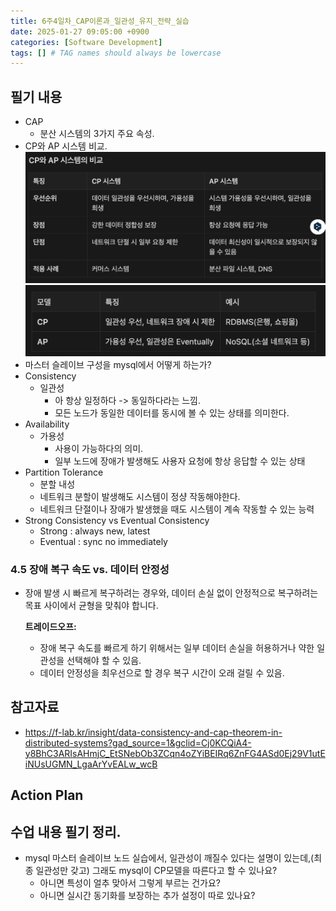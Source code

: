 ```yaml
---
title: 6주4일차_CAP이론과_일관성_유지_전략_실습
date: 2025-01-27 09:05:00 +0900
categories: [Software Development]
tags: [] # TAG names should always be lowercase
---
```


## 필기 내용
* CAP
  * 분산 시스템의 3가지 주요 속성.
* CP와 AP 시스템 비교.
![](assets/img/posts/2025-01-31-15-58-29.png)
![](assets/img/posts/2025-01-31-15-45-38.png)
* 마스터 슬레이브 구성을 mysql에서 어떻게 하는가?
* Consistency
  * 일관성
    * 아 항상 일정하다 -> 동일하다라는 느낌.
    * 모든 노드가 동일한 데이터를 동시에 볼 수 있는 상태를 의미한다.
* Availability
  * 가용성
    * 사용이 가능하다의 의미.
    * 일부 노드에 장애가 발생해도 사용자 요청에 항상 응답할 수 있는 상태
* Partition Tolerance
  * 분할 내성
  * 네트워크 분할이 발생해도 시스템이 정샹 작동해야한다.
  * 네트워크 단절이나 장애가 발생했을 때도 시스템이 계속 작동할 수 있는 능력
* Strong Consistency vs Eventual Consistency
  * Strong : always new, latest
  * Eventual : sync no immediately
### 4.5 **장애 복구 속도 vs. 데이터 안정성**

- 장애 발생 시 빠르게 복구하려는 경우와, 데이터 손실 없이 안정적으로 복구하려는 목표 사이에서 균형을 맞춰야 합니다.

    **트레이드오프:**

    - 장애 복구 속도를 빠르게 하기 위해서는 일부 데이터 손실을 허용하거나 약한 일관성을 선택해야 할 수 있음.
    - 데이터 안정성을 최우선으로 할 경우 복구 시간이 오래 걸릴 수 있음.

## 참고자료
* https://f-lab.kr/insight/data-consistency-and-cap-theorem-in-distributed-systems?gad_source=1&gclid=Cj0KCQiA4-y8BhC3ARIsAHmjC_EtSNebOb3ZCqn4oZYiBEIRq6ZnFG4ASd0Ej29V1utEiNUsUGMN_LgaArYvEALw_wcB


## Action Plan

## 수업 내용 필기 정리.
* mysql 마스터 슬레이브 노드 실습에서, 일관성이 깨질수 있다는 설명이 있는데,(최종 일관성만 갖고) 그래도 mysql이 CP모델을 따른다고 할 수 있나요?
  * 아니면 특성이 얼추 맞아서 그렇게 부르는 건가요?
  * 아니면 실시간 동기화를 보장하는 추가 설정이 따로 있나요?
